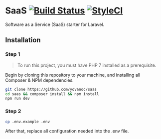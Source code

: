# SaaS [![Build Status](https://travis-ci.org/yovanoc/saas.svg?branch=master)](https://travis-ci.org/yovanoc/saas) [![StyleCI](https://styleci.io/repos/119753551/shield)]()

Software as a Service (SaaS) starter for Laravel.

## Installation

### Step 1

> To run this project, you must have PHP 7 installed as a prerequisite.

Begin by cloning this repository to your machine, and installing all Composer & NPM dependencies.

```bash
git clone https://github.com/yovanoc/saas
cd saas && composer install && npm install
npm run dev
```

### Step 2

```bash
cp .env.example .env
```

After that, replace all configuration needed into the .env file.